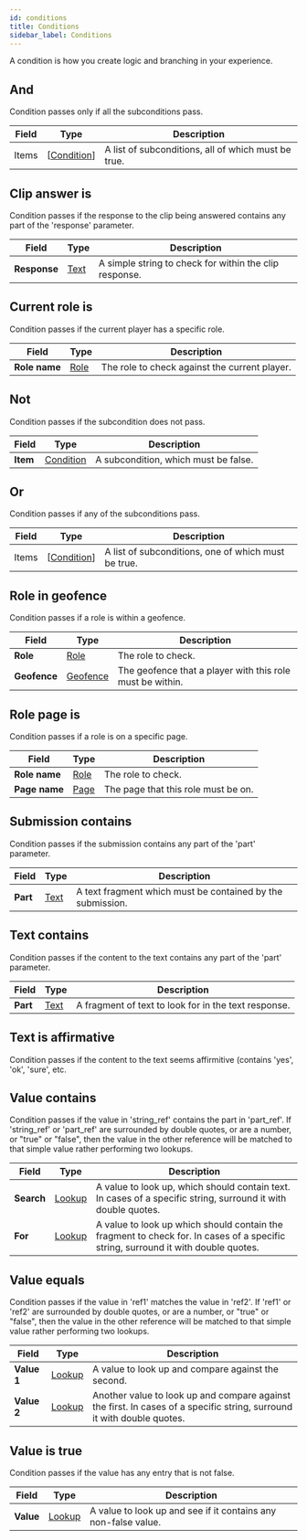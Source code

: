 ```yaml
---
id: conditions
title: Conditions
sidebar_label: Conditions
---
```


A condition is how you create logic and branching in your experience.
## And

Condition passes only if all the subconditions pass.


| Field | Type | Description |
| - | - | - |
| Items | [[Condition](/docs/reference/conditions)] | A list of subconditions, all of which must be true. |



## Clip answer is

Condition passes if the response to the clip being answered contains any part of the 'response' parameter.


| Field | Type | Description |
| - | - | - |
| **Response** | [Text](/docs/reference/fieldtypes#text) | A simple string to check for within the clip response. |



## Current role is

Condition passes if the current player has a specific role.


| Field | Type | Description |
| - | - | - |
| **Role name** | [Role](/docs/reference/resources#role) | The role to check against the current player. |



## Not

Condition passes if the subcondition does not pass.


| Field | Type | Description |
| - | - | - |
| **Item** | [Condition](/docs/reference/conditions) | A subcondition, which must be false. |



## Or

Condition passes if any of the subconditions pass.


| Field | Type | Description |
| - | - | - |
| Items | [[Condition](/docs/reference/conditions)] | A list of subconditions, one of which must be true. |



## Role in geofence

Condition passes if a role is within a geofence.


| Field | Type | Description |
| - | - | - |
| **Role** | [Role](/docs/reference/resources#role) | The role to check. |
| **Geofence** | [Geofence](/docs/reference/resources#geofence) | The geofence that a player with this role must be within. |



## Role page is

Condition passes if a role is on a specific page.


| Field | Type | Description |
| - | - | - |
| **Role name** | [Role](/docs/reference/resources#role) | The role to check. |
| **Page name** | [Page](/docs/reference/resources#page) | The page that this role must be on. |



## Submission contains

Condition passes if the submission contains any part of the 'part' parameter.


| Field | Type | Description |
| - | - | - |
| **Part** | [Text](/docs/reference/fieldtypes#text) | A text fragment which must be contained by the submission. |



## Text contains

Condition passes if the content to the text contains any part of the 'part' parameter.


| Field | Type | Description |
| - | - | - |
| **Part** | [Text](/docs/reference/fieldtypes#text) | A fragment of text to look for in the text response. |



## Text is affirmative

Condition passes if the content to the text seems affirmitive (contains 'yes', 'ok', 'sure', etc.





## Value contains

Condition passes if the value in 'string_ref' contains the part in 'part_ref'. If 'string_ref' or 'part_ref' are surrounded by double quotes, or are a number, or "true" or "false", then the value in the other reference will be matched to that simple value rather performing two lookups.


| Field | Type | Description |
| - | - | - |
| **Search** | [Lookup](/docs/reference/fieldtypes#lookup) | A value to look up, which should contain text. In cases of a specific string, surround it with double quotes. |
| **For** | [Lookup](/docs/reference/fieldtypes#lookup) | A value to look up which should contain the fragment to check for. In cases of a specific string, surround it with double quotes. |



## Value equals

Condition passes if the value in 'ref1' matches the value in 'ref2'. If 'ref1' or 'ref2' are surrounded by double quotes, or are a number, or "true" or "false", then the value in the other reference will be matched to that simple value rather performing two lookups.


| Field | Type | Description |
| - | - | - |
| **Value 1** | [Lookup](/docs/reference/fieldtypes#lookup) | A value to look up and compare against the second. |
| **Value 2** | [Lookup](/docs/reference/fieldtypes#lookup) | Another value to look up and compare against the first. In cases of a specific string, surround it with double quotes. |



## Value is true

Condition passes if the value has any entry that is not false.


| Field | Type | Description |
| - | - | - |
| **Value** | [Lookup](/docs/reference/fieldtypes#lookup) | A value to look up and see if it contains any non-false value. |



